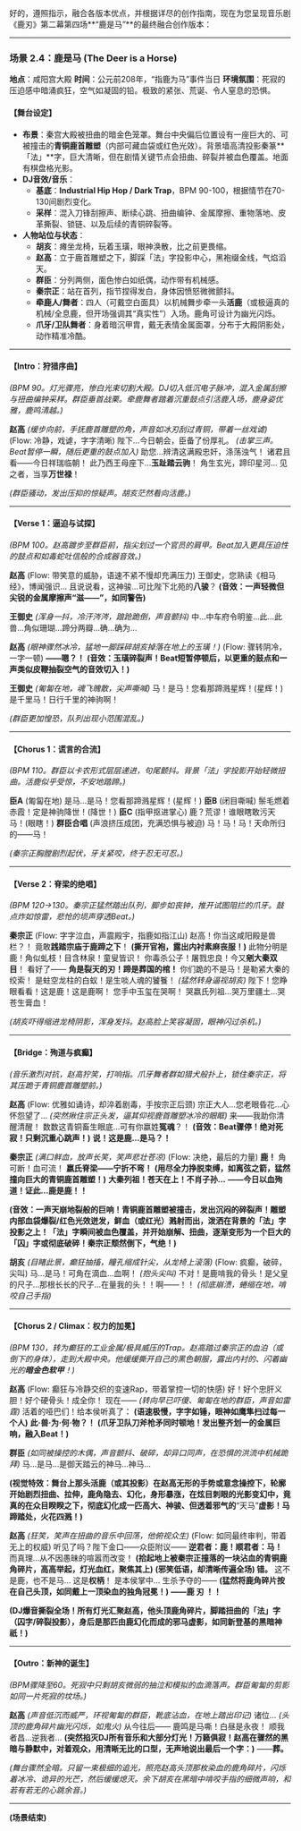 好的，遵照指示，融合各版本优点，并根据详尽的创作指南，现在为您呈现音乐剧《鹿刃》第二幕第四场**“鹿是马”**的最终融合创作版本：

---

### **场景 2.4：鹿是马 (The Deer is a Horse)**

**地点**：咸阳宫大殿
**时间**：公元前208年，“指鹿为马”事件当日
**环境氛围**：死寂的压迫感中暗涌疯狂，空气如凝固的铅。极致的紧张、荒诞、令人窒息的恐惧。

#### **【舞台设定】**
*   **布景**：秦宫大殿被扭曲的暗金色笼罩。舞台中央偏后位置设有一座巨大的、可被撞击的**青铜鹿首雕塑**（内部可藏血袋或红色光效）。背景墙高清投影秦篆**「法」**字，巨大清晰，但在剧情关键节点会扭曲、碎裂并被血色覆盖。地面有棋盘格光影。
*   **DJ音效/音乐**：
    *   **基底**：**Industrial Hip Hop / Dark Trap**，BPM 90-100，根据情节在70-130间剧烈变化。
    *   **采样**：混入刀锋刮擦声、断续心跳、扭曲编钟、金属摩擦、重物落地、皮革撕裂、锁链、以及后续的青铜碎裂等。
*   **人物站位与状态**：
    *   **胡亥**：瘫坐龙椅，玩着玉璜，眼神涣散，比之前更畏缩。
    *   **赵高**：立于鹿首雕塑之下，脚踩「法」字投影中心，黑袍缀金线，气焰滔天。
    *   **群臣**：分列两侧，面色惨白如纸偶，动作带有机械感。
    *   **秦宗正**：站在首列，指节捏得发白，身体因愤怒微微颤抖。
    *   **牵鹿人/舞者**：四人（可戴空白面具）以机械舞步牵一头**活鹿**（或极逼真的机械/全息鹿，但开场强调其“真实性”）入场。鹿角可设计为幽光闪烁。
    *   **爪牙/卫队舞者**：身着暗沉甲胄，戴无表情金属面罩，分布于大殿阴影处，动作精准冷酷。

---

#### **【Intro：狩猎序曲】**
*(BPM 90。灯光骤亮，惨白光束切割大殿。DJ切入低沉电子脉冲，混入金属刮擦与扭曲编钟采样。群臣垂首战栗。牵鹿舞者踏着沉重鼓点引活鹿入场，鹿身姿优雅，鹿鸣清越。)*

**赵高**
*(缓步向前，手抚鹿首雕塑的角，声音如冰刃刮过青铜，带着一丝戏谑)*
(Flow: 冷静，戏谑，字字清晰)
陛下…今日朝会，臣备了份厚礼。
*(击掌三声。Beat暂停一瞬，随后更重的鼓点加入)*
助您…辨清这满殿忠奸，涤荡浊气！
诸君且看——今日祥瑞临朝！
此乃西王母座下…**玉趾踏云驹**！
角生玄光，蹄印星河…
见之者，当享**万世禄**！

*(群臣骚动，发出压抑的惊疑声。胡亥茫然看向活鹿。)*

---

#### **【Verse 1：逼迫与试探】**
*(BPM 100。赵高踱步至群臣前，指尖划过一个官员的肩甲。Beat加入更具压迫性的鼓点和如毒蛇吐信般的合成器音效。)*

**赵高**
(Flow: 带笑意的威胁，语速不紧不慢却充满压力)
王御史，您熟读《相马经》，博闻强识…
且说说看，这神骏…可比陛下北苑的**八骏**？
**(音效：一声轻微但尖锐的金属摩擦声“滋——”，如同警告)**

**王御史**
*(浑身一抖，冷汗涔涔，踉跄跪倒，声音颤抖)*
中…中车府令明鉴…此…此兽…角似珊瑚…蹄分两瓣…确…确为…

**赵高**
*(眼神骤然冰冷，猛地一脚踩碎胡亥掉落在地上的玉璜！)*
(Flow: 骤转阴冷，一字一顿)
**——嗯？！**
**(音效：玉璜碎裂声！Beat短暂停顿后，以更重的鼓点和一声类似皮鞭抽裂空气的音效切入！)**

**王御史**
*(匍匐在地，魂飞魄散，尖声嘶喊)*
马！是马！您看那蹄溅星辉！(星辉！) 是千里马！日行千里的神驹啊！

*(群臣更加惶恐，队列出现小范围混乱。)*

---

#### **【Chorus 1：谎言的合流】**
*(BPM 110。群臣以卡农形式层层递进，句尾颤抖。背景「法」字投影开始轻微扭曲。活鹿似乎受惊，不安地踏蹄。)*

**臣A** (匍匐在地)
是马…是马！您看那蹄溅星辉！(星辉！)
**臣B** (闭目嘶喊)
鬃毛燃着赤霞！定是神驹降世！(降世！)
**臣C** (指甲抠进掌心)
鹿？荒谬！谁眼瞎敢污天马！(眼瞎！)
**群臣合唱** (声浪挤压成团，充满恐惧与被迫)
马！马！马！天命所归的——马！

*(秦宗正胸膛剧烈起伏，牙关紧咬，终于忍无可忍。)*

---

#### **【Verse 2：脊梁的绝唱】**
*(BPM 120→130。秦宗正猛然踏出队列，脚步如丧钟，推开试图阻拦的爪牙。鼓点炸如惊雷，悲怆的埙声穿透Beat。)*

**秦宗正**
(Flow: 字字泣血，声震殿宇，指鹿如指江山)
赵高！你当这咸阳殿是兽栏？！
竟敢**践踏宗庙于鹿蹄之下**！
**(撕开官袍，露出内衬素麻丧服！)**
此物分明是鹿！角似虬枝！目含林泉！童叟皆识！
你毒杀公子！屠戮忠良！今又**剜大秦双目**！
看好了——
**角是裂天的刃！蹄是葬国的棺！**
你们跪的不是马！是勒紧大秦的绞索！
是蛀空龙柱的白蚁！是生啖人魂的饕餮！
*(猛然转身逼视胡亥)*
陛下！您睁眼看看！这是鹿！这是鹿啊！
您手中玉玺在哭啊！
哭嬴氏列祖…哭万里疆土…哭苍生膏血！

*(胡亥吓得缩进龙椅阴影，浑身发抖。赵高脸上笑容凝固，眼神闪过杀机。)*

---

#### **【Bridge：殉道与疯癫】**
*(音乐激烈对抗，赵高狞笑，打响指。爪牙舞者群如猎犬般扑上，锁住秦宗正，将其压跪于青铜鹿首雕塑前。)*

**赵高**
(Flow: 优雅如诵诗，却淬着剧毒，手按宗正后颈)
宗正大人…您老眼昏花…心怀怨望了…
*(突然揪住宗正头发，逼其仰视鹿首雕塑冰冷的眼眶)*
来——我助你清醒清醒！
数数这青铜畜生眼底…可有你嬴姓**冤魂**？！
**(音效：Beat骤停！绝对死寂！只剩沉重心跳声！)**
**说！这是鹿…是马？！**

**秦宗正**
*(满口鲜血，放声长笑，笑声悲壮苍凉)*
(Flow: 决绝，最后的力量)
**鹿！** 角可断！血可流！
**嬴氏脊梁——宁折不弯！**
**(用尽全力挣脱束缚，如离弦之箭，猛然撞向巨大的青铜鹿首雕塑！)**
**大秦列祖！苍天在上！不肖子孙…**
**——今日以血殉道！证此…鹿是鹿！！**

**(音效：一声天崩地裂般的巨响！青铜鹿首雕塑被撞击，发出沉闷的碎裂声！雕塑内部血袋爆裂/红色光效迸发，鲜血（或红光）溅射而出，泼洒在背景的「法」字投影之上！「法」字瞬间被血色覆盖，并开始崩解、扭曲，逐渐变形为一个巨大的「囚」字或彻底破碎！秦宗正颓然倒下，气绝！)**

**胡亥**
*(目睹此景，癫狂抽搐，瞳孔缩成针尖，从龙椅上滚落)*
(Flow: 疯癫，破碎，尖叫)
马…是马！可角在滴血…血啊！ *(抱头尖叫)*
不对！是鹿啃我的骨头！是父皇的尺子…那根长长的尺子…在量我的头！！啊——！！ *(彻底崩溃，蜷缩在地，啃咬自己手指)*

---

#### **【Chorus 2 / Climax：权力的加冕】**
*(BPM 130，转为癫狂的工业金属/极具威压的Trap。赵高踏过秦宗正的血泊（或倒下的身体），走到大殿中央。他缓缓撕开自己的黑色朝服，露出内衬的、闪着幽光的**暗金色软甲**！)*

**赵高**
(Flow: 癫狂与冷静交织的变速Rap，带着掌控一切的快感)
好！好个忠肝义胆！好个硬骨头！成全你！
现在——
*(转向早已吓傻、匍匐在地的群臣，声音如雷霆)*
活着的哑巴们！给本侯听真了：
**(语速极慢，字字如锤，眼神如鹰隼扫过每一个人)**
**此·兽·为·何·物？！**
**(爪牙卫队刀斧枪矛同时顿地！发出整齐划一的金属巨响，融入Beat！)**

**群臣**
*(如同被操控的木偶，声音颤抖、破碎，却异口同声，在恐惧的洪流中机械跪拜)*
马…是马…是御天踏云的神马…神马…

**(视觉特效：舞台上那头活鹿（或其投影）在赵高无形的手势或意念操控下，轮廓开始剧烈扭曲、拉伸，鹿角隐去、幻化，身形暴涨，在炫目刺眼的光影变幻中，竟真的在众目睽睽之下，彻底幻化成一匹高大、神骏、但透着邪气的**“天马”**虚影！马蹄踏处，火花四溅！)**

**赵高**
*(狂笑，笑声在扭曲的音乐中回荡，他俯视众生)*
(Flow: 如同最终审判，带着无上的权威)
听见了吗？陛下金口——众臣附议——
**逆君者：鹿！顺君者：马！**
而真理…从不因愚昧的喧嚣而改变！
**(拾起地上被秦宗正撞落的一块沾血的青铜鹿角碎片，高高举起，灯光血红，聚焦其上)**
**(邪笑低语，却清晰传遍全场) 错。**
这不是鹿，也不是马…
这是**权柄**！
是本侯掌中…
生杀予夺的——
**(猛然将鹿角碎片按在自己头顶，如同戴上一顶染血的独角冠冕！)**
**——鹿 刃 ！！**

**(DJ爆音撕裂全场！所有灯光汇聚赵高，他头顶鹿角碎片，脚踏扭曲的「法」字（囚字/碎裂投影），身后是那匹由鹿幻化而成的邪马虚影，如同新登基的黑暗神祇！)**

---

#### **【Outro：新神的诞生】**
*(BPM骤降至60。死寂中只剩胡亥微弱的抽泣和模拟的血滴落声。群臣匍匐的剪影如同一片死寂的坟场。)*

**赵高**
*(声音低沉而威严，环视匍匐的群臣，靴底沾血，在地上踏出印记)*
诸位…
*(头顶的鹿角碎片幽光闪烁，如鬼火)*
从今往后——
鹿鸣是马嘶！白昼是永夜！
顺我者昌…逆我者…
**(突然掐灭DJ所有音乐和大部分灯光！万籁俱寂！赵高在骤然的黑暗与静默中，对着观众，用清晰无比的口型，无声地说出最后一个字：)**
——**葬。**

*(舞台骤然全暗。只留一束极细的追光，照亮赵高头顶那枚染血的鹿角碎片，闪烁着冰冷、诡异的光芒，然后缓缓熄灭。余下胡亥在黑暗中啃咬手指的细微声响，和若有若无的心跳余音。)*

---
**(场景结束)**
